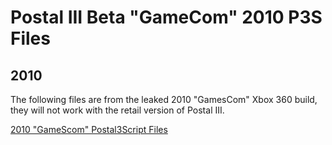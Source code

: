 # Postal III Beta "GameCom" 2010 P3S Files

## 2010

The following files are from the leaked 2010 "GamesCom" Xbox 360 build, they will not work with the retail version of Postal III.

<a href="../zips/2010_p3s.zip">2010 "GameScom" Postal3Script Files</a>